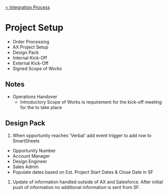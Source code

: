 [< Integration Process](./processes/integration.md)

# Project Setup

- Order Processing
- AX Project Setup
- Design Pack
- Internal Kick-Off
- External Kick-Off
- Signed Scope of Works

## Notes

- Operations Handover
  - Introductory Scope of Works is requirement for the kick-off meeting for the to take place

## Design Pack

1. When opportunity reaches 'Verbal' add event trigger to add row to SmartSheets

- Opportunity Number
- Account Manager
- Design Engineer
- Sales Admin
- Populate dates based on Est. Project Start Dates & Close Date in SF

1. Update of information handled outside of AX and Salesforce. After initial push of information no additional information is sent from SF.
